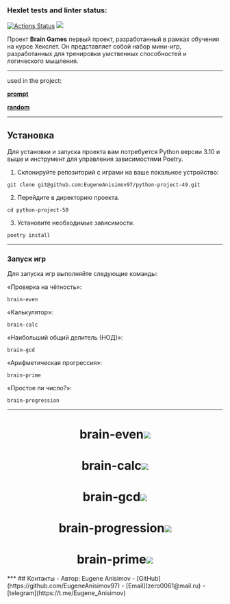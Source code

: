 ### Hexlet tests and linter status:
[![Actions Status](https://github.com/EugeneAnisimov97/python-project-49/actions/workflows/hexlet-check.yml/badge.svg)](https://github.com/EugeneAnisimov97/python-project-49/actions)
<a href="https://codeclimate.com/github/EugeneAnisimov97/python-project-49/maintainability"><img src="https://api.codeclimate.com/v1/badges/8f62247e011b5d948ddd/maintainability" /></a>

Проект __Brain Games__ первый проект, разработанный в рамках обучения на курсе Хекслет. Он представляет собой набор мини-игр, разработанных для тренировки умственных способностей и логического мышления.
***

used in the project:

[**prompt**](https://pypi.org/project/prompt/)

[**random**](https://docs.python.org/3/library/random.html)
***
## Установка
Для установки и запуска проекта вам потребуется Python версии 3.10 и выше и инструмент для управления зависимостями Poetry.

1. Склонируйте репозиторий с играми на ваше локальное устройство: 
```
git clone git@github.com:EugeneAnisimov97/python-project-49.git
```
2. Перейдите в директорию проекта.
```
cd python-project-50
```
3. Установите необходимые зависимости.
```
poetry install
```
***
### Запуск игр

Для запуска игр выполняйте следующие команды:

«Проверка на чётность»: 
```
brain-even
```

«Калькулятор»:
```
brain-calc
```

«Наибольший общий делитель (НОД)»:
```
brain-gcd
```

«Арифметическая прогрессия»:
```
brain-prime
```

«Простое ли число?»: 
```
brain-progression
```
***
<h1 align="center">brain-even<a href="https://asciinema.org/a/ffNE0MFoImME8LQ2iOgUtE09k" target="_blank"><img src="https://asciinema.org/a/ffNE0MFoImME8LQ2iOgUtE09k.svg" /></a></h1>

<h1 align="center">brain-calc<a href="https://asciinema.org/a/Xfj8c0Yj2Gdpqt9EAHUnzZBsO" target="_blank"><img src="https://asciinema.org/a/Xfj8c0Yj2Gdpqt9EAHUnzZBsO.svg" /></a></h1>

<h1 align="center">brain-gcd<a href="https://asciinema.org/a/80ZcGewKeczeSRKLWgxvNDnEF" target="_blank"><img src="https://asciinema.org/a/80ZcGewKeczeSRKLWgxvNDnEF.svg" /></a></h1>

<h1 align="center">brain-progression<a href="https://asciinema.org/a/MyxLIwlW0N2krC3181lGure3f" target="_blank"><img src="https://asciinema.org/a/MyxLIwlW0N2krC3181lGure3f.svg" /></a></h1>

<h1 align="center">brain-prime<a href="https://asciinema.org/a/2xbz7CJjQX9pyxJgWpq9krRGk" target="_blank"><img src="https://asciinema.org/a/2xbz7CJjQX9pyxJgWpq9krRGk.svg" /></a></h1>
***
## Контакты
- Автор: Eugene Anisimov
- [GitHub](https://github.com/EugeneAnisimov97)
- [Email](zero0061@mail.ru)
- [telegram](https://t.me/Eugene_Anisimov)
